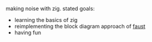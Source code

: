 making noise with zig. stated goals:

- learning the basics of zig
- reimplementing the block diagram approach of [faust](https://faust.grame.fr/)
- having fun
